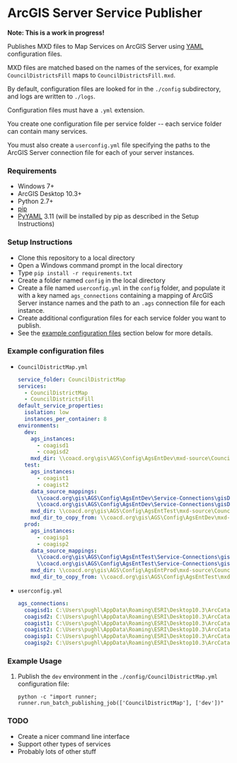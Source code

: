 # ArcGIS Server Service Publisher

**Note: This is a work in progress!**

Publishes MXD files to Map Services on ArcGIS Server using [YAML](https://en.wikipedia.org/wiki/YAML) configuration files.

MXD files are matched based on the names of the services, for example `CouncilDistrictsFill` maps to `CouncilDistrictsFill.mxd`.

By default, configuration files are looked for in the `./config` subdirectory, and logs are written to `./logs`.

Configuration files must have a `.yml` extension.

You create one configuration file per service folder -- each service folder can contain many services.

You must also create a `userconfig.yml` file specifying the paths to the ArcGIS Server connection file for each of your server instances.

### Requirements

  - Windows 7+
  - ArcGIS Desktop 10.3+
  - Python 2.7+
  - [pip](https://pip.pypa.io/en/stable/installing/)
  - [PyYAML](https://pypi.python.org/pypi/PyYAML) 3.11 (will be installed by pip as described in the Setup Instructions)

### Setup Instructions

  - Clone this repository to a local directory
  - Open a Windows command prompt in the local directory
  - Type `pip install -r requirements.txt`
  - Create a folder named `config` in the local directory
  - Create a file named `userconfig.yml` in the `config` folder, and populate it with a key named `ags_connections` containing a mapping of ArcGIS Server instance names and the path to an `.ags` connection file for each instance.
  - Create additional configuration files for each service folder you want to publish.
  - See the [example configuration files](#example-configuration-files) section below for more details.

### Example configuration files

 - `CouncilDistrictMap.yml`

    ``` yml
    service_folder: CouncilDistrictMap
    services:
      - CouncilDistrictMap
      - CouncilDistrictsFill
    default_service_properties:
      isolation: low
      instances_per_container: 8
    environments:
      dev:
        ags_instances:
          - coagisd1
          - coagisd2
        mxd_dir: \\coacd.org\gis\AGS\Config\AgsEntDev\mxd-source\CouncilDistrictMap
      test:
        ags_instances:
          - coagist1
          - coagist2
        data_source_mappings:
          \\coacd.org\gis\AGS\Config\AgsEntDev\Service-Connections\gisDmDev (COUNCILDISTRICTMAP_SERVICE).sde: \\coacd.org\gis\AGS\Config\AgsEntTest\Service-Connections\gisDmTest (COUNCILDISTRICTMAP_SERVICE).sde
          \\coacd.org\gis\AGS\Config\AgsEntDev\Service-Connections\gisDmDev (COUNCILDISTRICTMAP_SERVICE) external.sde: \\coacd.org\gis\AGS\Config\AgsEntTest\Service-Connections\gisDmTest (COUNCILDISTRICTMAP_SERVICE) external.sde
        mxd_dir: \\coacd.org\gis\AGS\Config\AgsEntTest\mxd-source\CouncilDistrictMap
        mxd_dir_to_copy_from: \\coacd.org\gis\AGS\Config\AgsEntDev\mxd-source\CouncilDistrictMap
      prod:
        ags_instances:
          - coagisp1
          - coagisp2
        data_source_mappings:
          \\coacd.org\gis\AGS\Config\AgsEntTest\Service-Connections\gisDmTest (COUNCILDISTRICTMAP_SERVICE).sde: \\coacd.org\gis\AGS\Config\AgsEntProd\Service-Connections\gisDm (COUNCILDISTRICTMAP_SERVICE).sde
          \\coacd.org\gis\AGS\Config\AgsEntTest\Service-Connections\gisDmTest (COUNCILDISTRICTMAP_SERVICE) external.sde: \\coacd.org\gis\AGS\Config\AgsEntProd\Service-Connections\gisDm (COUNCILDISTRICTMAP_SERVICE) external.sde
        mxd_dir: \\coacd.org\gis\AGS\Config\AgsEntProd\mxd-source\CouncilDistrictMap
        mxd_dir_to_copy_from: \\coacd.org\gis\AGS\Config\AgsEntTest\mxd-source\CouncilDistrictMap
    ```

 - `userconfig.yml`

    ``` yml
    ags_connections:
      coagisd1: C:\Users\pughl\AppData\Roaming\ESRI\Desktop10.3\ArcCatalog\coagisd1-pughl (admin).ags
      coagisd2: C:\Users\pughl\AppData\Roaming\ESRI\Desktop10.3\ArcCatalog\coagisd2-pughl (admin).ags
      coagist1: C:\Users\pughl\AppData\Roaming\ESRI\Desktop10.3\ArcCatalog\coagist1-pughl (admin).ags
      coagist2: C:\Users\pughl\AppData\Roaming\ESRI\Desktop10.3\ArcCatalog\coagist2-pughl (admin).ags
      coagisp1: C:\Users\pughl\AppData\Roaming\ESRI\Desktop10.3\ArcCatalog\coagisp1-pughl (admin).ags
      coagisp2: C:\Users\pughl\AppData\Roaming\ESRI\Desktop10.3\ArcCatalog\coagisp2-pughl (admin).ags
    ```

### Example Usage

1. Publish the `dev` environment in the `./config/CouncilDistrictMap.yml` configuration file:

    ```
    python -c "import runner; runner.run_batch_publishing_job(['CouncilDistrictMap'], ['dev'])"
    ```

### TODO

- Create a nicer command line interface
- Support other types of services
- Probably lots of other stuff
